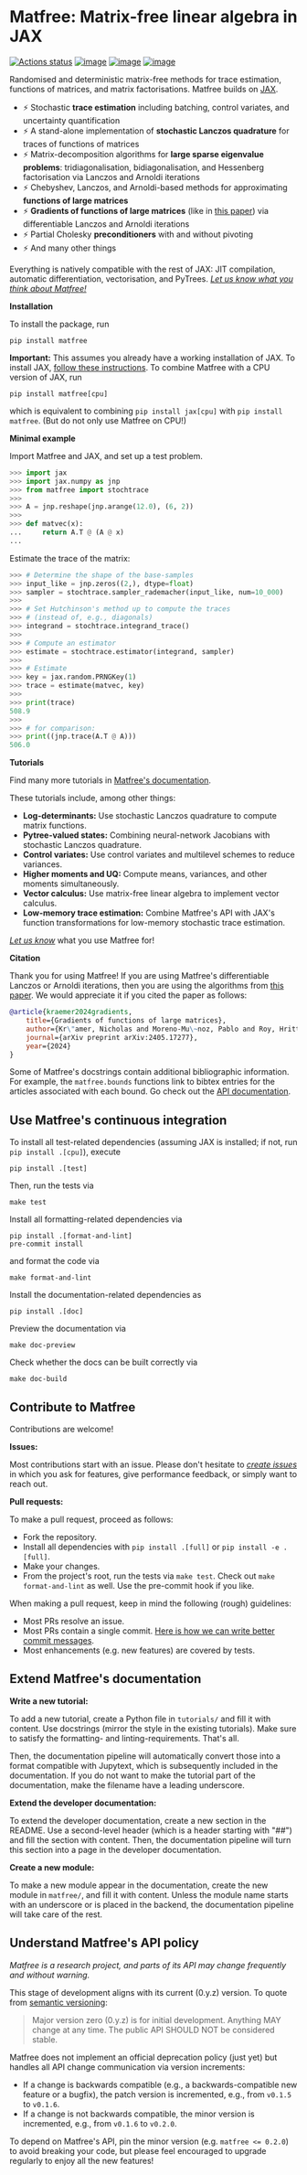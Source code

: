 # Matfree: Matrix-free linear algebra in JAX

[![Actions status](https://github.com/pnkraemer/matfree/workflows/ci/badge.svg)](https://github.com/pnkraemer/matfree/actions)
[![image](https://img.shields.io/pypi/v/matfree.svg)](https://pypi.python.org/pypi/matfree)
[![image](https://img.shields.io/pypi/l/matfree.svg)](https://pypi.python.org/pypi/matfree)
[![image](https://img.shields.io/pypi/pyversions/matfree.svg)](https://pypi.python.org/pypi/matfree)

Randomised and deterministic matrix-free methods for trace estimation, functions of matrices, and matrix factorisations.
Matfree builds on [JAX](https://jax.readthedocs.io/en/latest/).


- ⚡ Stochastic **trace estimation** including batching, control variates, and uncertainty quantification
- ⚡ A stand-alone implementation of **stochastic Lanczos quadrature** for traces of functions of matrices
- ⚡ Matrix-decomposition algorithms for **large sparse eigenvalue problems**: tridiagonalisation, bidiagonalisation, and Hessenberg factorisation via Lanczos and Arnoldi iterations
- ⚡ Chebyshev, Lanczos, and Arnoldi-based methods for approximating **functions of large matrices**
- ⚡ **Gradients of functions of large matrices** (like in [this paper](https://arxiv.org/abs/2405.17277)) via differentiable Lanczos and Arnoldi iterations
- ⚡ Partial Cholesky **preconditioners** with and without pivoting
- ⚡ And many other things

Everything is natively compatible with the rest of JAX:
JIT compilation, automatic differentiation, vectorisation, and PyTrees.
[_Let us know what you think about Matfree!_](https://github.com/pnkraemer/matfree/issues)


**Installation**

To install the package, run

```commandline
pip install matfree
```

**Important:** This assumes you already have a working installation of JAX.
To install JAX, [follow these instructions](https://github.com/google/jax#installation).
To combine Matfree with a CPU version of JAX, run

```commandline
pip install matfree[cpu]
```
which is equivalent to combining `pip install jax[cpu]` with `pip install matfree`.
(But do not only use Matfree on CPU!)

**Minimal example**

Import Matfree and JAX, and set up a test problem.

```python
>>> import jax
>>> import jax.numpy as jnp
>>> from matfree import stochtrace
>>>
>>> A = jnp.reshape(jnp.arange(12.0), (6, 2))
>>>
>>> def matvec(x):
...     return A.T @ (A @ x)
...

```

Estimate the trace of the matrix:

```python
>>> # Determine the shape of the base-samples
>>> input_like = jnp.zeros((2,), dtype=float)
>>> sampler = stochtrace.sampler_rademacher(input_like, num=10_000)
>>>
>>> # Set Hutchinson's method up to compute the traces
>>> # (instead of, e.g., diagonals)
>>> integrand = stochtrace.integrand_trace()
>>>
>>> # Compute an estimator
>>> estimate = stochtrace.estimator(integrand, sampler)
>>>
>>> # Estimate
>>> key = jax.random.PRNGKey(1)
>>> trace = estimate(matvec, key)
>>>
>>> print(trace)
508.9
>>>
>>> # for comparison:
>>> print((jnp.trace(A.T @ A)))
506.0

```


**Tutorials**

Find many more tutorials in [Matfree's documentation](https://pnkraemer.github.io/matfree/).

These tutorials include, among other things:

- **Log-determinants:**  Use stochastic Lanczos quadrature to compute matrix functions.
- **Pytree-valued states:** Combining neural-network Jacobians with stochastic Lanczos quadrature.
- **Control variates:** Use control variates and multilevel schemes to reduce variances.
- **Higher moments and UQ:** Compute means, variances, and other moments simultaneously.
- **Vector calculus:** Use matrix-free linear algebra to implement vector calculus.
- **Low-memory trace estimation:** Combine Matfree's API with JAX's function transformations for low-memory stochastic trace estimation.


[_Let us know_](https://github.com/pnkraemer/matfree/issues) what you use Matfree for!


**Citation**

Thank you for using Matfree!
If you are using Matfree's differentiable Lanczos or Arnoldi iterations, then you
are using the algorithms from [this paper](https://arxiv.org/abs/2405.17277).
We would appreciate it if you cited the paper as follows:

```bibtex
@article{kraemer2024gradients,
    title={Gradients of functions of large matrices},
    author={Kr\"amer, Nicholas and Moreno-Mu\~noz, Pablo and Roy, Hrittik and Hauberg, S{\o}ren},
    journal={arXiv preprint arXiv:2405.17277},
    year={2024}
}
```

Some of Matfree's docstrings contain additional bibliographic information.
For example, the `matfree.bounds` functions link to bibtex entries for the articles associated with each bound.
Go check out the [API documentation](https://pnkraemer.github.io/matfree/).


## Use Matfree's continuous integration


To install all test-related dependencies (assuming JAX is installed; if not, run `pip install .[cpu]`), execute
```commandline
pip install .[test]
```
Then, run the tests via
```commandline
make test
```

Install all formatting-related dependencies via
```commandline
pip install .[format-and-lint]
pre-commit install
```
and format the code via
```commandline
make format-and-lint
```


Install the documentation-related dependencies as

```commandline
pip install .[doc]
```
Preview the documentation via

```commandline
make doc-preview
```

Check whether the docs can be built correctly via

```commandline
make doc-build
```


## Contribute to Matfree

Contributions are welcome!

**Issues:**

Most contributions start with an issue.
Please don't hesitate to [_create issues_](https://github.com/pnkraemer/matfree/issues) in which you ask for features, give performance feedback, or simply want to reach out.

**Pull requests:**

To make a pull request, proceed as follows:

- Fork the repository.
- Install all dependencies with `pip install .[full]` or `pip install -e .[full]`.
- Make your changes.
- From the project's root, run the tests via `make test`. Check out `make format-and-lint` as well. Use the pre-commit hook if you like.


When making a pull request, keep in mind the following (rough) guidelines:

* Most PRs resolve an issue.
* Most PRs contain a single commit. [Here is how we can write better commit messages](https://www.freecodecamp.org/news/how-to-write-better-git-commit-messages/).
* Most enhancements (e.g. new features) are covered by tests.


## Extend Matfree's documentation

**Write a new tutorial:**

To add a new tutorial, create a Python file in `tutorials/` and fill it with content.
Use docstrings (mirror the style in the existing tutorials).
Make sure to satisfy the formatting- and linting-requirements.
That's all.

Then, the documentation pipeline will automatically convert those into a format compatible with Jupytext, which is subsequently included in the documentation.
If you do not want to make the tutorial part of the documentation, make the filename
have a leading underscore.


**Extend the developer documentation:**

To extend the developer documentation, create a new section in the README.
Use a second-level header (which is a header starting with "##") and fill the section
with content.
Then, the documentation pipeline will turn this section into a page in the developer documentation.


**Create a new module:**

To make a new module appear in the documentation, create the new module in `matfree/`,
and fill it with content.
Unless the module name starts with an underscore or is placed in the backend,
the documentation pipeline will take care of the rest.


## Understand Matfree's API policy


_Matfree is a research project, and parts of its API may change frequently and without warning._

This stage of development aligns with its current (0.y.z) version.
To quote from [semantic versioning](https://semver.org/):

> Major version zero (0.y.z) is for initial development. Anything MAY change at any time. The public API SHOULD NOT be considered stable.


Matfree does not implement an official deprecation policy (just yet) but handles all API change communication via version increments:

- If a change is backwards compatible (e.g., a backwards-compatible new feature or a bugfix), the patch version is incremented, e.g., from `v0.1.5` to `v0.1.6`.
- If a change is not backwards compatible, the minor version is incremented, e.g., from `v0.1.6` to `v0.2.0`.

To depend on Matfree's API, pin the minor version (e.g. `matfree <= 0.2.0`) to avoid breaking your code, but please feel encouraged to upgrade regularly to enjoy all the new features!

